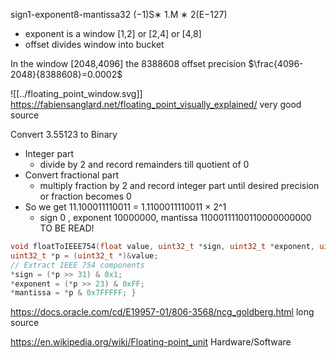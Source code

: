 sign1-exponent8-mantissa32 
(−1)S∗ 1.M ∗ 2(E−127)
- exponent is a window [1,2] or [2,4] or [4,8]
- offset divides window into bucket

In the window [2048,4096] the 8388608 offset precision $\frac{4096-2048}{8388608}=0.0002$

![[../floating_point_window.svg]]
https://fabiensanglard.net/floating_point_visually_explained/ very good source


Convert 3.55123 to Binary
- Integer part
	- divide by 2 and record remainders till quotient of 0
- Convert fractional part
	- multiply fraction by 2 and record integer part until desired precision or fraction becomes 0
- So we get 11.100011110011 = 1.1100011110011 × 2^1
	- sign 0 , exponent 10000000, mantissa 11000111100110000000000
TO BE READ!

```c
void floatToIEEE754(float value, uint32_t *sign, uint32_t *exponent, uint32_t *mantissa) { 
uint32_t *p = (uint32_t *)&value; 
// Extract IEEE 754 components 
*sign = (*p >> 31) & 0x1; 
*exponent = (*p >> 23) & 0xFF; 
*mantissa = *p & 0x7FFFFF; }
```
https://docs.oracle.com/cd/E19957-01/806-3568/ncg_goldberg.html long source

https://en.wikipedia.org/wiki/Floating-point_unit Hardware/Software